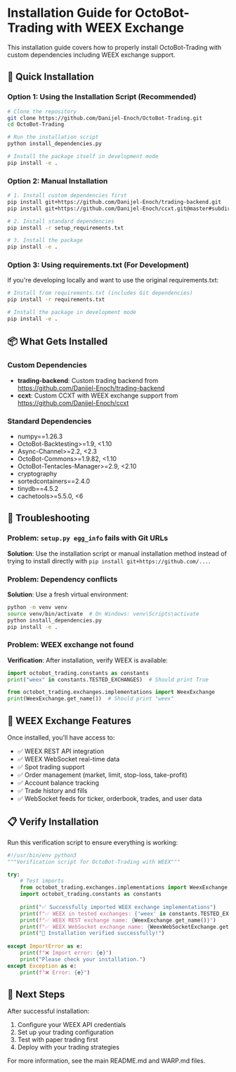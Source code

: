 # Installation Guide for OctoBot-Trading with WEEX Exchange

This installation guide covers how to properly install OctoBot-Trading with custom dependencies including WEEX exchange support.

## 🚀 Quick Installation

### Option 1: Using the Installation Script (Recommended)

```bash
# Clone the repository
git clone https://github.com/Danijel-Enoch/OctoBot-Trading.git
cd OctoBot-Trading

# Run the installation script
python install_dependencies.py

# Install the package itself in development mode
pip install -e .
```

### Option 2: Manual Installation

```bash
# 1. Install custom dependencies first
pip install git+https://github.com/Danijel-Enoch/trading-backend.git
pip install git+https://github.com/Danijel-Enoch/ccxt.git@master#subdirectory=python

# 2. Install standard dependencies
pip install -r setup_requirements.txt

# 3. Install the package
pip install -e .
```

### Option 3: Using requirements.txt (For Development)

If you're developing locally and want to use the original requirements.txt:

```bash
# Install from requirements.txt (includes Git dependencies)
pip install -r requirements.txt

# Install the package in development mode
pip install -e .
```

## 📦 What Gets Installed

### Custom Dependencies
- **trading-backend**: Custom trading backend from https://github.com/Danijel-Enoch/trading-backend
- **ccxt**: Custom CCXT with WEEX exchange support from https://github.com/Danijel-Enoch/ccxt

### Standard Dependencies
- numpy==1.26.3
- OctoBot-Backtesting>=1.9, <1.10
- Async-Channel>=2.2, <2.3
- OctoBot-Commons>=1.9.82, <1.10
- OctoBot-Tentacles-Manager>=2.9, <2.10
- cryptography
- sortedcontainers==2.4.0
- tinydb==4.5.2
- cachetools>=5.5.0, <6

## 🔧 Troubleshooting

### Problem: `setup.py egg_info` fails with Git URLs

**Solution**: Use the installation script or manual installation method instead of trying to install directly with `pip install git+https://github.com/...`.

### Problem: Dependency conflicts

**Solution**: Use a fresh virtual environment:

```bash
python -m venv venv
source venv/bin/activate  # On Windows: venv\Scripts\activate
python install_dependencies.py
pip install -e .
```

### Problem: WEEX exchange not found

**Verification**: After installation, verify WEEX is available:

```python
import octobot_trading.constants as constants
print("weex" in constants.TESTED_EXCHANGES)  # Should print True

from octobot_trading.exchanges.implementations import WeexExchange
print(WeexExchange.get_name())  # Should print "weex"
```

## 🌟 WEEX Exchange Features

Once installed, you'll have access to:

- ✅ WEEX REST API integration
- ✅ WEEX WebSocket real-time data
- ✅ Spot trading support
- ✅ Order management (market, limit, stop-loss, take-profit)
- ✅ Account balance tracking
- ✅ Trade history and fills
- ✅ WebSocket feeds for ticker, orderbook, trades, and user data

## 📋 Verify Installation

Run this verification script to ensure everything is working:

```python
#!/usr/bin/env python3
"""Verification script for OctoBot-Trading with WEEX"""

try:
    # Test imports
    from octobot_trading.exchanges.implementations import WeexExchange, WeexWebSocketExchange
    import octobot_trading.constants as constants
    
    print("✅ Successfully imported WEEX exchange implementations")
    print(f"✅ WEEX in tested exchanges: {'weex' in constants.TESTED_EXCHANGES}")
    print(f"✅ WEEX REST exchange name: {WeexExchange.get_name()}")
    print(f"✅ WEEX WebSocket exchange name: {WeexWebSocketExchange.get_name()}")
    print("🎉 Installation verified successfully!")
    
except ImportError as e:
    print(f"❌ Import error: {e}")
    print("Please check your installation.")
except Exception as e:
    print(f"❌ Error: {e}")
```

## 🚀 Next Steps

After successful installation:

1. Configure your WEEX API credentials
2. Set up your trading configuration
3. Test with paper trading first
4. Deploy with your trading strategies

For more information, see the main README.md and WARP.md files.
